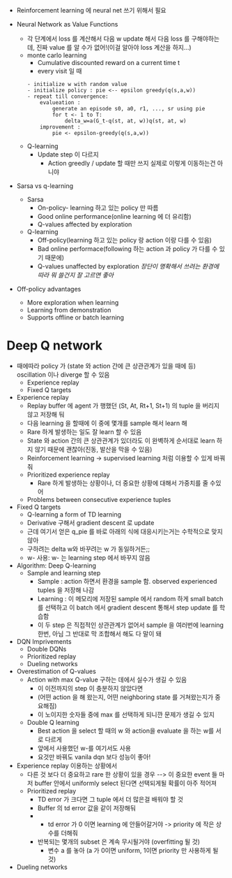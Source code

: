 * Reinforcement learning 에 neural net 쓰기 위해서 필요
* Neural Network as Value Functions
	* 각 단계에서 loss 를 계산해서 다음 w update 해서 다음 loss 를 구해야하는데, 진짜 value 를 알 수가 없어!(이걸 알아야 loss 계산을 하지...)
	* monte carlo learning
		* Cumulative discounted reward on a current time t 
		* every visit 일 때
		```
		- initialize w with random value
		- initialize policy : pie <-- epsilon greedy(q(s,a,w))
		- repeat till convergence:
			evalueation :
				generate an episode s0, a0, r1, ..., sr using pie
				for t <- 1 to T:
					delta_w=a(G_t-q(st, at, w))q(st, at, w)
			improvement :
				pie <- epsilon-greedy(q(s,a,w))
		```
	* Q-learning
		* Update step 이 다르지
			* Action greedly / update 할 때만 쓰지 실제로 이렇게 이동하는건 아니야

* Sarsa vs q-learning
	* Sarsa
		* On-policy- learning 하고 있는 policy 만 따름
		* Good online performance(online learning 에 더 유리함)
		* Q-values affected by exploration
	* Q-learning
		* Off-policy(learning 하고 있는 policy 랑 action 이랑 다를 수 있음)
		* Bad online performace(following 하는 action 과 policy 가 다를 수 있기 때문에)
		* Q-values unaffected by exploration
*장단이 명확해서 쓰려는 환경에 따라 뭐 쓸건지 잘 고르면 좋아*

* Off-policy advantages
	* More exploration when learning
	* Learning from demonstration
	* Supports offline or batch learning


# Deep Q network
* 때에따라 policy 가 (state 와 action 간에 큰 상관관계가 있을 때에 등) oscillation 이나 diverge 할 수 있음
	* Experience replay
	* Fixed Q targets
* Experience replay
	* Replay buffer 에 agent 가 행했던 (St, At, Rt+1, St+1) 의 tuple 을 버리지 않고 저장해 둬
	* 다음 learning 을 할때에 이 중에 몇개를 sample 해서 learn 해
	* Rare 하게 발생하는 일도 잘 learn 할 수 있음
	* State 와 action 간의 큰 상관관계가 있더라도 이 완벽하게 순서대로 learn 하지 않기 때문에 괜찮아(진동, 발산을 막을 수 있음)
	* Reinforcement learning -> supervised learning 처럼 이용할 수 있게 바꿔줘
	* Prioritized experience replay
		* Rare 하게 발생하는 상황이나, 더 중요한 상황에 대해서 가중치를 줄 수있어
	* Problems between consecutive experience tuples
* Fixed Q targets
	* Q-learning a form of TD learning
	* Derivative 구해서 gradient descent 로 update
	* 근데 여기서 얻은 q_pie 를 바로 아래의 식에 대응시키는거는 수학적으로 맞지 않아
	* 구하려는 delta w와 바꾸려는 w 가 동일하거든;;
	* w- 사용:  w- 는 learning step 에서 바꾸지 않음
* Algorithm: Deep Q-learning
	* Sample and learning step
		* Sample : action 하면서 환경을 sample 함. observed experienced tuples 을 저장해 나감
		* Learning : 이 메모리에 저장된 sample 에서 random 하게 small batch 를 선택하고 이 batch 에서 gradient descent 통해서 step update 를 학습함
		* 이 두 step 은 직접적인 상관관계가 없어서 sample 을 여러번에 learning 한번, 아님 그 반대로 막 조합해서 해도 다 말이 돼
* DQN Imprivements
	* Double DQNs
	* Prioritized replay
	* Dueling networks
* Overestimation of Q-values
	* Action with max Q-value 구하는 데에서 실수가 생길 수 있음
		* 이 이전까지의 step 이 충분하지 않았다면
		* (어떤 action 을 해 왔는지, 어떤 neighboring state 를 거쳐왔는지가 중요해짐)
		* 이 노이지한 숫자들 중에 max 를 선택하게 되니깐 문제가 생길 수 있지
	* Double Q learning
		* Best action 을 select 할 때의 w 와 action을 evaluate 을 하는 w를 서로 다르게
		* 앞에서 사용했던 w-를 여기서도 사용
		* 요것만 바꿔도 vanila dqn 보다 성능이 좋아!
* Experience replay 이용하는 상황에서
	* 다른 것 보다 더 중요하고 rare 한 상황이 있을 경우 --> 이 중요한 event 들 마저 buffer 안에서 uniformly select 된다면 선택되게될 확률이 아주 적어져
	* Prioritized replay
		* TD error 가 크다면 그 tuple 에서 더 많은걸 배워야 할 것
		* Buffer 의 td error 값을 같이 저장해둬
		* + td error 가 0 이면 learning 에 안들어갈거야 -> priority 에 작은 상수를 더해줘
		* 반복되는 몇개의 subset 은 계속 무시될거야 (overfitting 될 것)
			* 변수 a 를 놓아 (a 가 0이면 uniform,  1이면 priority 만 사용하게 될 것)
* Dueling networks



